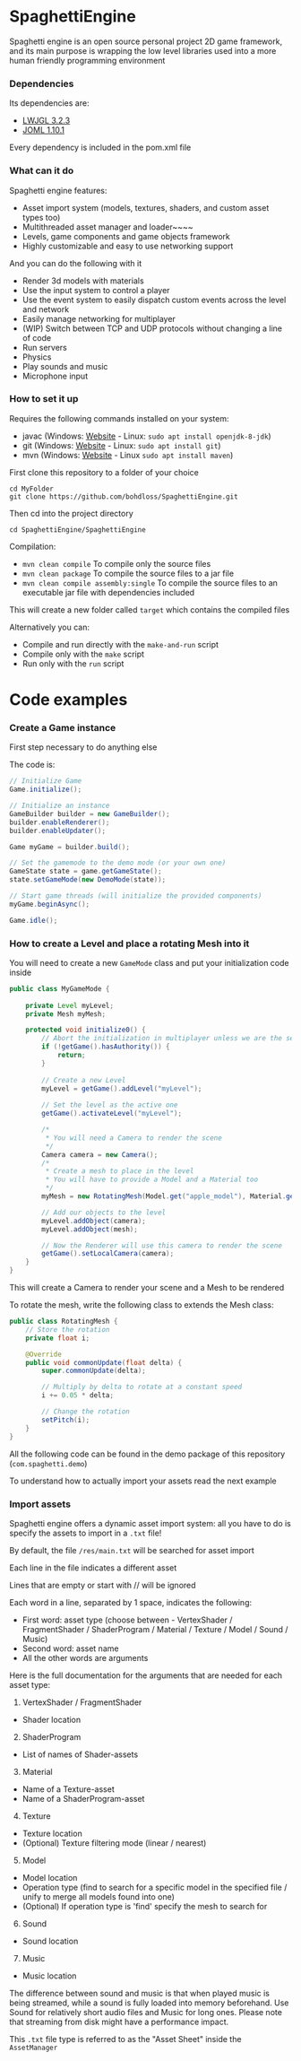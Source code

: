 # SpaghettiEngine

Spaghetti engine is an open source personal project 2D game framework, and its main purpose is wrapping the low level libraries used into a more human friendly programming environment

### Dependencies

Its dependencies are:
- [LWJGL 3.2.3](https://github.com/LWJGL/lwjgl3)
- [JOML 1.10.1](https://github.com/JOML-CI/JOML)

Every dependency is included in the pom.xml file

### What can it do

Spaghetti engine features:
- Asset import system (models, textures, shaders, and custom asset types too)
- Multithreaded asset manager and loader~~~~
- Levels, game components and game objects framework
- Highly customizable and easy to use networking support

And you can do the following with it
- Render 3d models with materials
- Use the input system to control a player
- Use the event system to easily dispatch custom events across the level and network
- Easily manage networking for multiplayer
- (WIP) Switch between TCP and UDP protocols without changing a line of code
- Run servers
- Physics
- Play sounds and music
- Microphone input

### How to set it up

Requires the following commands installed on your system:
- javac (Windows: [Website](https://adoptopenjdk.net/releases.html?variant=openjdk8&jvmVariant=hotspot) - Linux: ```sudo apt install openjdk-8-jdk```)
- git (Windows: [Website](https://gitforwindows.org/) - Linux: ```sudo apt install git```)
- mvn (Windows: [Website](https://maven.apache.org/download.cgi) - Linux ```sudo apt install maven```)

First clone this repository to a folder of your choice

```
cd MyFolder
git clone https://github.com/bohdloss/SpaghettiEngine.git
```

Then cd into the project directory
```
cd SpaghettiEngine/SpaghettiEngine
```

Compilation:
- ```mvn clean compile``` To compile only the source files
- ```mvn clean package``` To compile the source files to a jar file
- ```mvn clean compile assembly:single``` To compile the source files to an executable jar file with dependencies included

This will create a new folder called ```target``` which contains the compiled files

Alternatively you can:
- Compile and run directly with the ```make-and-run``` script
- Compile only with the ```make``` script
- Run only with the ```run``` script

# Code examples

### Create a Game instance

First step necessary to do anything else

The code is:
```java
// Initialize Game
Game.initialize();

// Initialize an instance
GameBuilder builder = new GameBuilder();
builder.enableRenderer();
builder.enableUpdater();

Game myGame = builder.build();

// Set the gamemode to the demo mode (or your own one)
GameState state = game.getGameState();
state.setGameMode(new DemoMode(state));

// Start game threads (will initialize the provided components)
myGame.beginAsync();

Game.idle();
```

### How to create a Level and place a rotating Mesh into it

You will need to create a new ```GameMode``` class and put your initialization code inside


```java
public class MyGameMode {
    
    private Level myLevel;
    private Mesh myMesh;

    protected void initialize0() {
        // Abort the initialization in multiplayer unless we are the server
        if (!getGame().hasAuthority()) {
            return;
        }
        
        // Create a new Level
        myLevel = getGame().addLevel("myLevel");
        
        // Set the level as the active one
        getGame().activateLevel("myLevel");

        /*
         * You will need a Camera to render the scene
         */
        Camera camera = new Camera();
        /*
         * Create a mesh to place in the level
         * You will have to provide a Model and a Material too
         */
        myMesh = new RotatingMesh(Model.get("apple_model"), Material.get("apple_mat"));

        // Add our objects to the level
        myLevel.addObject(camera);
        myLevel.addObject(mesh);

        // Now the Renderer will use this camera to render the scene
        getGame().setLocalCamera(camera);
    }
}
```
This will create a Camera to render your scene and a Mesh to be rendered

To rotate the mesh, write the following class to extends the Mesh class:
```java
public class RotatingMesh {
    // Store the rotation
    private float i;

    @Override
    public void commonUpdate(float delta) {
        super.commonUpdate(delta);

        // Multiply by delta to rotate at a constant speed
        i += 0.05 * delta;

        // Change the rotation
        setPitch(i);
    }
}
```
All the following code can be found in the demo package of this repository (```com.spaghetti.demo```)

To understand how to actually import your assets read the next example

### Import assets

Spaghetti engine offers a dynamic asset import system: all you have to do is specify the assets to import in a ```.txt``` file!

By default, the file ```/res/main.txt``` will be searched for asset import

Each line in the file indicates a different asset

Lines that are empty or start with // will be ignored

Each word in a line, separated by 1 space, indicates the following:
- First word: asset type (choose between - VertexShader / FragmentShader / ShaderProgram / Material / Texture / Model / Sound / Music)
- Second word: asset name
- All the other words are arguments

Here is the full documentation for the arguments that are needed for each asset type:

1) VertexShader / FragmentShader
  - Shader location
  
2) ShaderProgram
  - List of names of Shader-assets

3) Material
  - Name of a Texture-asset
  - Name of a ShaderProgram-asset
  
4) Texture
  - Texture location
  - (Optional) Texture filtering mode (linear / nearest)
  
5) Model
  - Model location
  - Operation type (find to search for a specific model in the specified file / unify to merge all models found into one)
  - (Optional) If operation type is 'find' specify the mesh to search for

6) Sound
  - Sound location
  
7) Music
  - Music location
  
The difference between sound and music is that when played music is being streamed, while a sound is fully loaded into memory beforehand.
Use Sound for relatively short audio files and Music for long ones. Please note that streaming from disk might have a performance impact.
  
This ```.txt``` file type is referred to as the "Asset Sheet" inside the  ```AssetManager```
